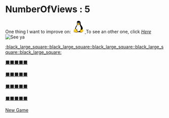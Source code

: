 # NumberOfViews : 5
One thing I want to improve on:  <a href="https://www.linux.org/" target="_blank" rel="noreferrer"> <img src="https://raw.githubusercontent.com/devicons/devicon/master/icons/linux/linux-original.svg" alt="linux" width="40" height="40"/> </a>
To see an other one, click *[Here](https://github.com/Charles-Chrismann)*
![See ya](https://next-lvl-github.herokuapp.com/slide/random)
<p align="left">
<a href="https://next-lvl-github.herokuapp.com/minesweeper/update?x=undefined&y=undefined">:black_large_square:</a><a href="https://next-lvl-github.herokuapp.com/minesweeper/update?x=undefined&y=undefined">:black_large_square:</a><a href="https://next-lvl-github.herokuapp.com/minesweeper/update?x=undefined&y=undefined">:black_large_square:</a><a href="https://next-lvl-github.herokuapp.com/minesweeper/update?x=undefined&y=undefined">:black_large_square:</a><a href="https://next-lvl-github.herokuapp.com/minesweeper/update?x=undefined&y=undefined">:black_large_square:</a>

<a href="https://next-lvl-github.herokuapp.com/minesweeper/update?x=undefined&y=undefined">:black_large_square:</a><a href="https://next-lvl-github.herokuapp.com/minesweeper/update?x=undefined&y=undefined">:black_large_square:</a><a href="https://next-lvl-github.herokuapp.com/minesweeper/update?x=undefined&y=undefined">:black_large_square:</a><a href="https://next-lvl-github.herokuapp.com/minesweeper/update?x=undefined&y=undefined">:black_large_square:</a><a href="https://next-lvl-github.herokuapp.com/minesweeper/update?x=undefined&y=undefined">:black_large_square:</a>

<a href="https://next-lvl-github.herokuapp.com/minesweeper/update?x=undefined&y=undefined">:black_large_square:</a><a href="https://next-lvl-github.herokuapp.com/minesweeper/update?x=undefined&y=undefined">:black_large_square:</a><a href="https://next-lvl-github.herokuapp.com/minesweeper/update?x=undefined&y=undefined">:black_large_square:</a><a href="https://next-lvl-github.herokuapp.com/minesweeper/update?x=undefined&y=undefined">:black_large_square:</a><a href="https://next-lvl-github.herokuapp.com/minesweeper/update?x=undefined&y=undefined">:black_large_square:</a>

<a href="https://next-lvl-github.herokuapp.com/minesweeper/update?x=undefined&y=undefined">:black_large_square:</a><a href="https://next-lvl-github.herokuapp.com/minesweeper/update?x=undefined&y=undefined">:black_large_square:</a><a href="https://next-lvl-github.herokuapp.com/minesweeper/update?x=undefined&y=undefined">:black_large_square:</a><a href="https://next-lvl-github.herokuapp.com/minesweeper/update?x=undefined&y=undefined">:black_large_square:</a><a href="https://next-lvl-github.herokuapp.com/minesweeper/update?x=undefined&y=undefined">:black_large_square:</a>

<a href="https://next-lvl-github.herokuapp.com/minesweeper/update?x=undefined&y=undefined">:black_large_square:</a><a href="https://next-lvl-github.herokuapp.com/minesweeper/update?x=undefined&y=undefined">:black_large_square:</a><a href="https://next-lvl-github.herokuapp.com/minesweeper/update?x=undefined&y=undefined">:black_large_square:</a><a href="https://next-lvl-github.herokuapp.com/minesweeper/update?x=undefined&y=undefined">:black_large_square:</a><a href="https://next-lvl-github.herokuapp.com/minesweeper/update?x=undefined&y=undefined">:black_large_square:</a>

</p>
<a href="https://next-lvl-github.herokuapp.com/minesweeper/new">New Game</a>
